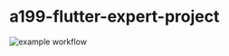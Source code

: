 # a199-flutter-expert-project

![example workflow](https://github.com/alif338/flutter-expert-submission-alif/actions/workflows/flutter_ci.yml/badge.svg)

